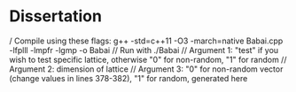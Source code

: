 # Dissertation
/ Compile using these flags: g++ -std=c++11 -O3 -march=native Babai.cpp -lfplll -lmpfr -lgmp  -o Babai
// Run with ./Babai
// Argument 1: "test" if you wish to test specific lattice, otherwise "0" for non-random, "1" for random
// Argument 2: dimension of lattice
// Argument 3: "0" for non-random vector (change values in lines 378-382), "1" for random, generated here
